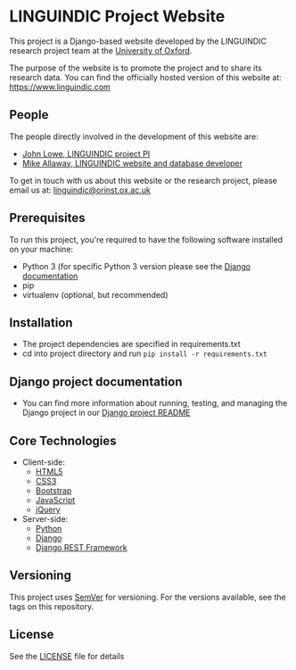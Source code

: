 # LINGUINDIC Project Website

This project is a Django-based website developed by the LINGUINDIC research project team at the [University of Oxford](https://www.ox.ac.uk).

The purpose of the website is to promote the project and to share its research data. You can find the officially hosted version of this website at: <https://www.linguindic.com>


## People

The people directly involved in the development of this website are:

- [John Lowe, LINGUINDIC project PI](http://users.ox.ac.uk/~shug1472/)
- [Mike Allaway, LINGUINDIC website and database developer](https://www.orinst.ox.ac.uk/people/michael-allaway)

To get in touch with us about this website or the research project, please email us at: <linguindic@orinst.ox.ac.uk>


## Prerequisites

To run this project, you're required to have the following software installed on your machine:

- Python 3 (for specific Python 3 version please see the [Django documentation](https://www.djangoproject.com/)
- pip
- virtualenv (optional, but recommended)


## Installation

- The project dependencies are specified in requirements.txt
- cd into project directory and run `pip install -r requirements.txt`


## Django project documentation

- You can find more information about running, testing, and managing the Django project in our [Django project README](django/README.md)


## Core Technologies

- Client-side:
    - [HTML5](https://developer.mozilla.org/en-US/docs/Web/Guide/HTML/HTML5)
    - [CSS3](https://developer.mozilla.org/en-US/docs/Web/CSS)
    - [Bootstrap](https://getbootstrap.com/)
    - [JavaScript](https://developer.mozilla.org/en-US/docs/Web/JavaScript)
    - [jQuery](https://jquery.com/)
- Server-side:
    - [Python](https://www.python.org)
    - [Django](https://www.djangoproject.com/)
    - [Django REST Framework](https://www.django-rest-framework.org)


## Versioning

This project uses [SemVer](http://semver.org/) for versioning. For the versions available, see the tags on this repository.


## License

See the [LICENSE](LICENSE) file for details

